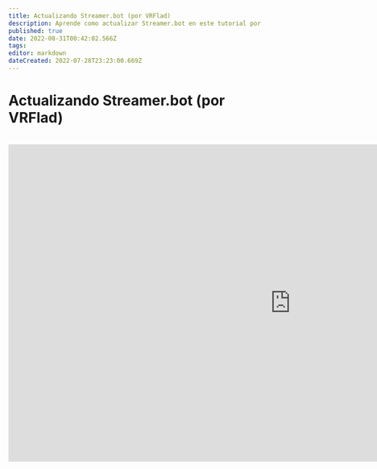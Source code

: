 ```yaml
---
title: Actualizando Streamer.bot (por VRFlad)
description: Aprende como actualizar Streamer.bot en este tutorial por VRFlad.
published: true
date: 2022-08-31T00:42:02.566Z
tags: 
editor: markdown
dateCreated: 2022-07-28T23:23:00.669Z
---
```


# Actualizando Streamer.bot (por VRFlad)

<br>
<iframe width="1120" height="630" src="https://www.youtube.com/embed/DmzVuyAXefI" title="Reproductor de video de YouTube" frameborder="0" allow="accelerometer; autoplay; clipboard-write; encrypted-media; gyroscope; picture-in-picture" allowfullscreen></iframe>